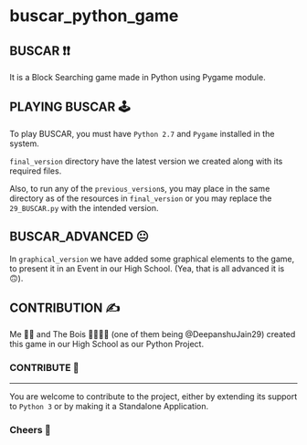 
# buscar_python_game

  

## BUSCAR :exclamation::exclamation:

It is a Block Searching game made in Python using Pygame module.

  

## PLAYING BUSCAR :joystick:

To play BUSCAR, you must have ` Python 2.7 ` and ` Pygame ` installed in the system.

  

`final_version` directory have the latest version we created along with its required files.

  

Also, to run any of the `previous_version`s, you may place in the same directory as of the resources in `final_version` or you may replace the `29_BUSCAR.py` with the intended version.

  

## BUSCAR_ADVANCED :neutral_face:

In `graphical_version` we have added some graphical elements to the game, to present it in an Event in our High School. (Yea, that is all advanced it is :upside_down_face:).

  

## CONTRIBUTION :writing_hand:
Me :raising_hand_man: and The Bois :frowning_man::pouting_man: (one of them being @DeepanshuJain29) created this game in our High School as our Python Project.

### CONTRIBUTE :handshake:
---
You are welcome to contribute to the project, either by extending its support to `Python 3` or by making it a Standalone Application.

### Cheers :beers: